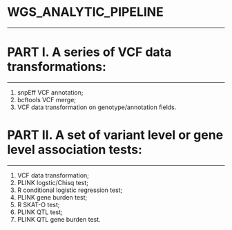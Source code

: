 # WGS_ANALYTIC_PIPELINE #
-------------

# PART I. A series of VCF data transformations:
-------------
1. snpEff VCF annotation;
2. bcftools VCF merge;
3. VCF data transformation on genotype/annotation fields.

# PART II. A set of variant level or gene level association tests:
-------------
1. VCF data transformation;
2. PLINK logstic/Chisq test;
3. R conditional logistic regression test;
4. PLINK gene burden test;
5. R SKAT-O test;
6. PLINK QTL test;
7. PLINK QTL gene burden test.
